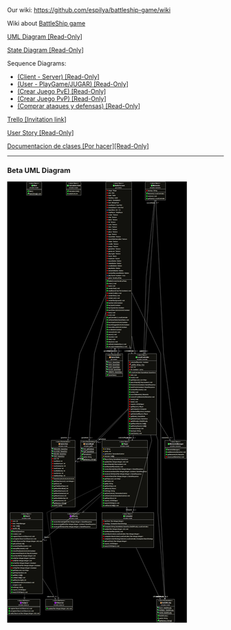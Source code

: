 Our wiki: https://github.com/espilya/battleship-game/wiki

Wiki about [BattleShip game](https://en.wikipedia.org/wiki/Battleship_(game))

[UML Diagram [Read-Only]](https://www.lucidchart.com/documents/view/df9efcbd-3f35-44a5-a2e9-91e264550881)

[State Diagram [Read-Only]](https://www.lucidchart.com/documents/view/d9eb6bc7-1395-4728-b6ab-47c6b19413e4)

Sequence Diagrams: 
- [(Client - Server) [Read-Only]](https://www.lucidchart.com/documents/view/4908f83a-4e98-4532-83ef-7d4e4ec3fa41)
- [(User - PlayGame/JUGAR) [Read-Only]](https://www.lucidchart.com/documents/view/042a3141-3fa3-44f0-96fc-55bcb640c01e/0_0)
- [(Crear Juego PvE) [Read-Only]](https://www.lucidchart.com/invitations/accept/6540ca99-5a2e-4cf6-8688-418178846ab1)
- [(Crear Juego PvP) [Read-Only]](https://www.lucidchart.com/invitations/accept/d4725848-acd5-4bbe-a61a-e2bd00bf7691)
- [(Comprar ataques y defensas) [Read-Only]](https://www.lucidchart.com/invitations/accept/c4d8a54f-830e-406f-a5ef-08c610e55e99)


[Trello [Invitation link]](https://trello.com/invite/b/ENS8vZVv/6d1925f80ca30e0fbb06ae923191ec12/hundir-la-flota)

[User Story [Read-Only]](https://docs.google.com/document/d/1pe16P_SYhUzEO59c4V8ezdHKpzLpMrv0VP4BMo_a-bQ/edit?usp=sharing)

[Documentacion de clases [Por hacer][Read-Only]](https://docs.google.com/document/d/1QWcwam9fNrB-AWJxxMlD_-rmv_vmOJEyimzL4XUsW9s/edit?usp=sharing)

---

### Beta UML Diagram
![UML Diagram](Client/core/UML.png)
